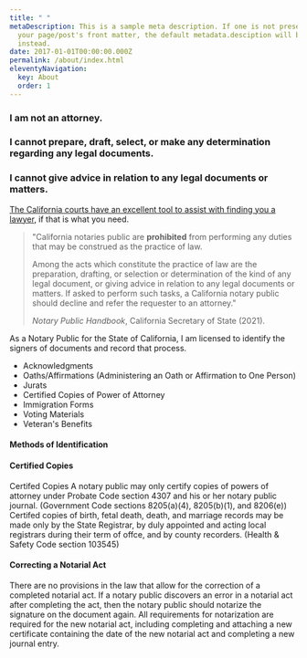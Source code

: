 ```yaml
---
title: " "
metaDescription: This is a sample meta description. If one is not present in
  your page/post's front matter, the default metadata.desciption will be used
  instead.
date: 2017-01-01T00:00:00.000Z
permalink: /about/index.html
eleventyNavigation:
  key: About
  order: 1
---
```

### I am not an attorney. 

### I cannot prepare, draft, select, or make any determination regarding any legal documents.

### I cannot give advice in relation to any legal documents or matters.

[The California courts have an excellent tool to assist with finding you a lawyer](https://www.courts.ca.gov/selfhelp-findlawyer.htm?rdeLocaleAttr=en), if that is what you need. 

> "California notaries public are **prohibited** from performing any duties that may be construed as the practice of law. 
>
> Among the acts which constitute the practice of law are the preparation, drafting, or selection or determination of the kind of any legal document, or giving advice in relation to any legal documents or matters. If asked to perform such tasks, a California notary public should decline and refer the requester to an attorney." 
>
> *Notary Public Handbook*, California Secretary of State (2021).  

[](https://www.courts.ca.gov/selfhelp-findlawyer.htm?rdeLocaleAttr=en)

As a Notary Public for the State of California, I am licensed to identify the signers of documents and record that process. 

* Acknowledgments
* Oaths/Affirmations (Administering an Oath or Affirmation to One Person)
* Jurats
* Certified Copies of Power of Attorney
* Immigration Forms
* Voting Materials
* Veteran's Benefits

#### Methods of Identification



#### Certified Copies

Certifed Copies
A notary public may only certify copies of powers of attorney under Probate Code section
4307 and his or her notary public journal. (Government Code sections 8205(a)(4), 8205(b)(1),
and 8206(e))
Certifed copies of birth, fetal death, death, and marriage records may be made only by the
State Registrar, by duly appointed and acting local registrars during their term of offce, and
by county recorders. (Health & Safety Code section 103545)

#### Correcting a Notarial Act


There are no provisions in the law that allow for the correction of a completed notarial act.
If a notary public discovers an error in a notarial act after completing the act, then the notary public should notarize the signature on the document again. All requirements for notarization are required for the new notarial act, including completing and attaching a new certificate containing the date of the new notarial act and completing a new journal entry.